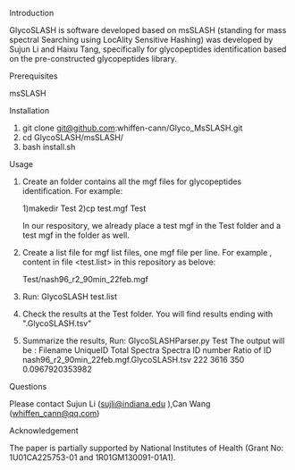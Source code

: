 Introduction

GlycoSLASH is software developed based on msSLASH (standing for mass spectral Searching using LocAlity Sensitive Hashing) was developed by Sujun Li and Haixu Tang, specifically for glycopeptides identification based on the pre-constructed glycopeptides library.

Prerequisites

msSLASH

Installation

1. git clone git@github.com:whiffen-cann/Glyco_MsSLASH.git
2. cd  GlycoSLASH/msSLASH/
3. bash install.sh

Usage

1. Create an folder contains all the mgf files for glycopeptides identification. For example:
   
   1)makedir Test
   2)cp test.mgf Test

   In our respository, we already place a test mgf in the Test folder and a test mgf in the folder as well.
   
3. Create a list file for mgf list files, one mgf file per line. For example , content in file <test.list> in this repository as belove:

   Test/nash96_r2_90min_22feb.mgf
   
5. Run:
   GlycoSLASH test.list
   
6. Check the results at the Test folder. You will find results ending with ".GlycoSLASH.tsv"
   
8. Summarize the results, Run:
   GlycoSLASHParser.py Test
   The output will be :
   Filename        UniqueID        Total Spectra   Spectra ID number       Ratio of ID
   nash96_r2_90min_22feb.mgf.GlycoSLASH.tsv        222     3616    350     0.0967920353982

Questions

Please contact Sujun Li (sujli@indiana.edu ),Can Wang (whiffen_cann@qq.com)

Acknowledgement

The paper is partially supported by National Institutes of Health (Grant No: 1U01CA225753-01 and 1R01GM130091-01A1).
